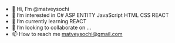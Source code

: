 - 👋 Hi, I’m @matveysochi
- 👀 I’m interested in C# ASP ENTITY JavaScript HTML CSS REACT
- 🌱 I’m currently learning REACT
- 💞️ I’m looking to collaborate on ...
- 📫 How to reach me matveysochi@gmail.com

<!---
matveysochi/matveysochi is a ✨ special ✨ repository because its `README.md` (this file) appears on your GitHub profile.
You can click the Preview link to take a look at your changes.
--->
